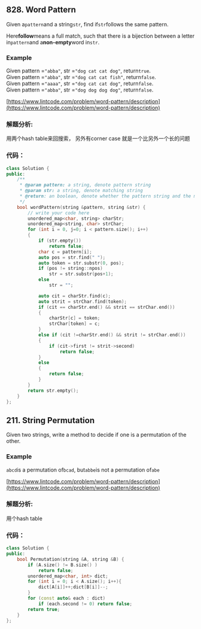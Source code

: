 ## 828. Word Pattern

Given a`pattern`and a string`str`, find if`str`follows the same pattern.

Here**follow**means a full match, such that there is a bijection between a letter in`pattern`and a**non-empty**word in`str`.

### Example

Given pattern =`"abba"`, str =`"dog cat cat dog"`, return`true`.  
Given pattern =`"abba"`, str =`"dog cat cat fish"`, return`false`.  
Given pattern =`"aaaa"`, str =`"dog cat cat dog"`, return`false`.  
Given pattern =`"abba"`, str =`"dog dog dog dog"`, return`false`.

[https://www.lintcode.com/problem/word-pattern/description](https://www.lintcode.com/problem/word-pattern/description)

### 解题分析:

用两个hash table来回搜索， 另外有corner case 就是一个比另外一个长的问题

### 代码：

```cpp
class Solution {
public:
    /**
     * @param pattern: a string, denote pattern string
     * @param str: a string, denote matching string
     * @return: an boolean, denote whether the pattern string and the matching string match or not
     */
    bool wordPattern(string &pattern, string &str) {
        // write your code here
        unordered_map<char, string> charStr;
        unordered_map<string, char> strChar;
        for (int i = 0, j=0; i < pattern.size(); i++)
        {
            if (str.empty())
                return false;
            char c = pattern[i];
            auto pos = str.find(" ");
            auto token = str.substr(0, pos);
            if (pos != string::npos)
                str = str.substr(pos+1);
            else
                str = "";

            auto cit = charStr.find(c);
            auto strit = strChar.find(token);
            if (cit == charStr.end() && strit == strChar.end())
            {
                charStr[c] = token;
                strChar[token] = c;
            }
            else if (cit !=charStr.end() && strit != strChar.end())
            {
                if (cit->first != strit->second)
                    return false;
            }
            else
            {
                return false;
            }
        }
        return str.empty();
    }
};
```

## 211. String Permutation

Given two strings, write a method to decide if one is a permutation of the other.

### Example

`abcd`is a permutation of`bcad`, but`abbe`is not a permutation of`abe`

[https://www.lintcode.com/problem/word-pattern/description](https://www.lintcode.com/problem/word-pattern/description)

### 解题分析:

用个hash table

### 代码：

```cpp
class Solution {
public:
    bool Permutation(string &A, string &B) {
        if (A.size() != B.size() )
            return false;
        unordered_map<char, int> dict;
        for (int i = 0; i < A.size(); i++){
            dict[A[i]]++;dict[B[i]]--;
        }
        for (const auto& each : dict)
            if (each.second != 0) return false;
        return true;
    }
};
```

### 



